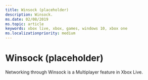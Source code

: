 ```yaml
---
title: Winsock (placeholder)
description: Winsock.
ms.date: 02/08/2019
ms.topic: article
keywords: xbox live, xbox, games, windows 10, xbox one
ms.localizationpriority: medium
---
```

# Winsock (placeholder)

Networking through Winsock is a Multiplayer feature in Xbox Live.


<!-- todo: link to api ref pages containing 'winsock' -->
